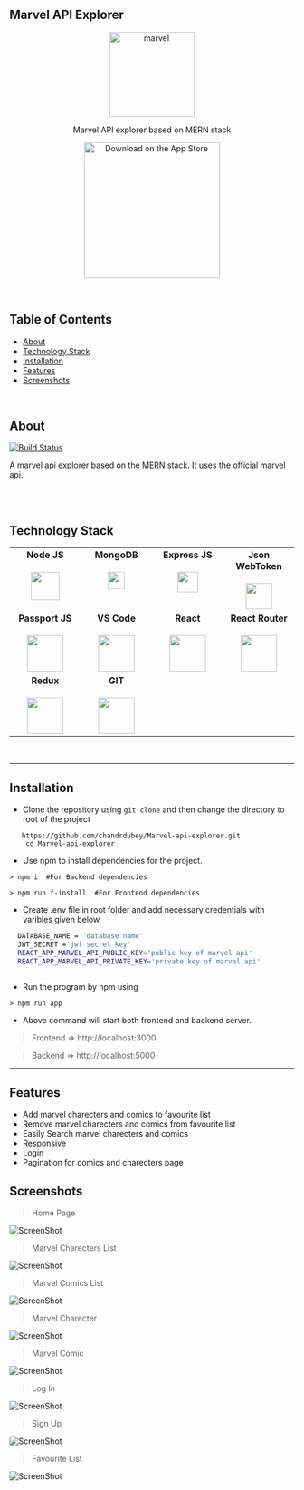 ## Marvel API Explorer
<p align="center">
  <a href="http://agrimart.tech">
    <img alt="marvel" title="marvel" src="https://terrigen-cdn-dev.marvel.com/content/prod/1x/marvel-logo-card-1560x876_2.jpg" width="150">
  </a>
</p>
<p align="center">
  Marvel API explorer based on MERN stack 
</p>

<p align="center">
    <img alt="Download on the App Store" title="App Store" src="https://geeksperhour.com/wp-content/uploads/2019/02/mern-img.png" width="240">
</p>
<br/>

## Table of Contents

- [About](#about)
- [Technology Stack](#technology-stack)
- [Installation](#installation)
- [Features](#features)
- [Screenshots](#screenshots)

<br/>

## About

[![Build Status](https://img.shields.io/badge/Build-Success-brightgreen)](success)


 A marvel api explorer based on the MERN stack. It uses the official marvel api.
<p align="center">
 
<br/>
<br/>

## Technology Stack

<table>
  <tbody>
    <tr valign="top">
      <td width="25%" align="center">
        <span> <b>Node JS</b> </span><br><br>
        <img height="50px" src="https://cdn.svgporn.com/logos/nodejs.svg">
      </td>    
      <td width="25%" align="center">
        <span> <b>MongoDB</b> </span><br><br>
        <img height="30px" src="https://cdn.svgporn.com/logos/mongodb.svg">
      </td>
      <td width="25%" align="center">
        <span> <b>Express JS</b> </span><br><br>
        <img height="36px" src="https://cdn.svgporn.com/logos/express.svg">
      </td>
       <td width="25%" align="center">
        <span><b> Json WebToken </b></span><br><br>
        <img height="46px" src="https://vegibit.com/wp-content/uploads/2018/07/JSON-Web-Token-Authentication-With-Node.png">
      </td>
    </tr>
    <tr valign="top">
      <td width="25%" align="center">
        <span> <b>Passport JS</b> </span><br><br>
        <img height="64px" src="https://cdn.svgporn.com/logos/passport.svg">
      </td>
      <td width="25%" align="center">
        <span> <b>VS Code</b> </span><br><br>
        <img height="64px" src="https://cdn.svgporn.com/logos/visual-studio-code.svg">
      </td>
      <td width="25%" align="center">
        <span> <b>React</b> </span><br><br>
        <img height="64px" src="https://cdn.svgporn.com/logos/react.svg">
      </td>
      <td width="25%" align="center">
        <span> <b>React Router</b> </span><br><br>
        <img height="64px" src="https://cdn.svgporn.com/logos/react-router.svg">
      </td>
    </tr>
    <tr valign="top">
       <td width="25%" align="center">
        <span> <b>Redux</b> </span><br><br>
        <img height="64px" src="https://cdn.svgporn.com/logos/redux.svg">
      </td>
      <td width="25%" align="center">
        <span> <b>GIT</b></span><br><br>
        <img height="64px" src="https://cdn.svgporn.com/logos/git-icon.svg">
      </td>
    </tr>
    
  </tbody>
</table>

<br/>

***
## Installation
- Clone the repository using `git clone` and then change the directory to root of the project
``` 
   https://github.com/chandrdubey/Marvel-api-explorer.git
    cd Marvel-api-explorer
```
- Use npm to install dependencies for the project.
```
> npm i  #For Backend dependencies

> npm run f-install  #For Frontend dependencies 
```

- Create .env file in root folder and add necessary credentials with varibles given below.
```bash
  DATABASE_NAME = 'database name'
  JWT_SECRET ='jwt secret key'
  REACT_APP_MARVEL_API_PUBLIC_KEY='public key of marvel api' 
  REACT_APP_MARVEL_API_PRIVATE_KEY='private key of marvel api'
  
```
- Run the program by npm using
```
> npm run app
```
- Above command will start both frontend and backend server.
> Frontend => http://localhost:3000

> Backend => http://localhost:5000
***
## Features
* Add marvel charecters and comics to favourite list
* Remove marvel charecters and comics from favourite list
* Easily Search marvel charecters and comics
* Responsive
* Login
* Pagination for comics and charecters page

## Screenshots

> Home Page

![ScreenShot](/screenshots/homePage.png)

> Marvel Charecters List

![ScreenShot](/screenshots/charecterList.png)

> Marvel Comics List

![ScreenShot](/screenshots/comicsList.png)

> Marvel Charecter

![ScreenShot](/screenshots/charecterPage.png)

> Marvel Comic

![ScreenShot](/screenshots/comicPage.png)

>Log In

![ScreenShot](/screenshots/logIn.png)

>Sign Up

![ScreenShot](/screenshots/signUp.png)

>Favourite List

![ScreenShot](/screenshots/favouriteList.png)
